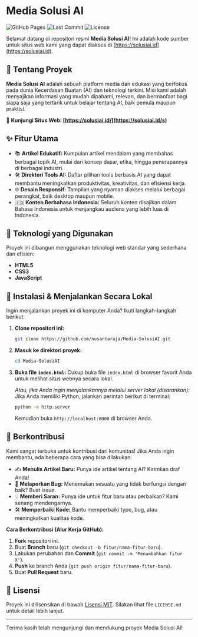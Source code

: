 # Media Solusi AI

![GitHub Pages](https://img.shields.io/github/deployments/nusantaraja/Media-SolusiAI/github-pages?label=Website&style=flat-square)
![Last Commit](https://img.shields.io/github/last-commit/nusantaraja/Media-SolusiAI?style=flat-square)
![License](https://img.shields.io/github/license/nusantaraja/Media-SolusiAI?style=flat-square)

Selamat datang di repositori resmi **Media Solusi AI**! Ini adalah kode sumber untuk situs web kami yang dapat diakses di [https://solusiai.id](https://solusiai.id).

## 📖 Tentang Proyek

**Media Solusi AI** adalah sebuah platform media dan edukasi yang berfokus pada dunia Kecerdasan Buatan (AI) dan teknologi terkini. Misi kami adalah menyajikan informasi yang mudah dipahami, relevan, dan bermanfaat bagi siapa saja yang tertarik untuk belajar tentang AI, baik pemula maupun praktisi.

🔗 **Kunjungi Situs Web: [https://solusiai.id/](https://solusiai.id/s)**

## ✨ Fitur Utama

*   📚 **Artikel Edukatif:** Kumpulan artikel mendalam yang membahas berbagai topik AI, mulai dari konsep dasar, etika, hingga penerapannya di berbagai industri.
*   🛠️ **Direktori Tools AI:** Daftar pilihan tools berbasis AI yang dapat membantu meningkatkan produktivitas, kreativitas, dan efisiensi kerja.
*   🌐 **Desain Responsif:** Tampilan yang nyaman diakses melalui berbagai perangkat, baik desktop maupun mobile.
*   🇮🇩 **Konten Berbahasa Indonesia:** Seluruh konten disajikan dalam Bahasa Indonesia untuk menjangkau audiens yang lebih luas di Indonesia.

## 🚀 Teknologi yang Digunakan

Proyek ini dibangun menggunakan teknologi web standar yang sederhana dan efisien:
*   **HTML5**
*   **CSS3**
*   **JavaScript**

## 🔧 Instalasi & Menjalankan Secara Lokal

Ingin menjalankan proyek ini di komputer Anda? Ikuti langkah-langkah berikut:

1.  **Clone repositori ini:**
    ```bash
    git clone https://github.com/nusantaraja/Media-SolusiAI.git
    ```

2.  **Masuk ke direktori proyek:**
    ```bash
    cd Media-SolusiAI
    ```

3.  **Buka file `index.html`:**
    Cukup buka file `index.html` di browser favorit Anda untuk melihat situs webnya secara lokal.

    *Atau, jika Anda ingin menjalankannya melalui server lokal (disarankan):*
    Jika Anda memiliki Python, jalankan perintah berikut di terminal:
    ```bash
    python -m http.server
    ```
    Kemudian buka `http://localhost:8000` di browser Anda.

## 🤝 Berkontribusi

Kami sangat terbuka untuk kontribusi dari komunitas! Jika Anda ingin membantu, ada beberapa cara yang bisa dilakukan:

*   ✍️ **Menulis Artikel Baru:** Punya ide artikel tentang AI? Kirimkan draf Anda!
*   🐞 **Melaporkan Bug:** Menemukan sesuatu yang tidak berfungsi dengan baik? Buat *issue*.
*   💡 **Memberi Saran:** Punya ide untuk fitur baru atau perbaikan? Kami senang mendengarnya.
*   🛠️ **Memperbaiki Kode:** Bantu memperbaiki typo, bug, atau meningkatkan kualitas kode.

**Cara Berkontribusi (Alur Kerja GitHub):**
1.  **Fork** repositori ini.
2.  Buat **Branch** baru (`git checkout -b fitur/nama-fitur-baru`).
3.  Lakukan perubahan dan **Commit** (`git commit -m 'Menambahkan fitur X'`).
4.  **Push** ke branch Anda (`git push origin fitur/nama-fitur-baru`).
5.  Buat **Pull Request** baru.

## 📄 Lisensi

Proyek ini dilisensikan di bawah [Lisensi MIT](LICENSE.md). Silakan lihat file `LICENSE.md` untuk detail lebih lanjut.

---

Terima kasih telah mengunjungi dan mendukung proyek Media Solusi AI!